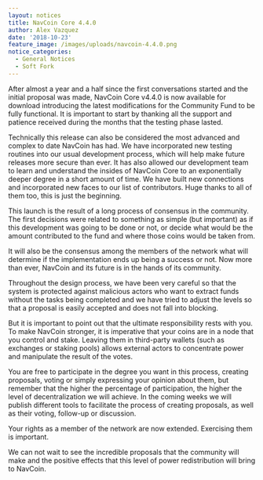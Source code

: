```yaml
---
layout: notices
title: NavCoin Core 4.4.0
author: Alex Vazquez
date: '2018-10-23'
feature_image: /images/uploads/navcoin-4.4.0.png
notice_categories:
  - General Notices
  - Soft Fork
---
```

After almost a year and a half since the first conversations started and the initial proposal was made, NavCoin Core v4.4.0 is now available for download introducing the latest modifications for the Community Fund to be fully functional. It is important to start by thanking all the support and patience received during the months that the testing phase lasted.

<!--more-->

Technically this release can also be considered the most advanced and complex to date NavCoin has had. We have incorporated new testing routines into our usual development process, which will help make future releases more secure than ever. It has also allowed our development team to learn and understand the insides of NavCoin Core to an exponentially deeper degree in a short amount of time. We have built new connections and incorporated new faces to our list of contributors. Huge thanks to all of them too, this is just the beginning.

This launch is the result of a long process of consensus in the community. The first decisions were related to something as simple (but important) as if this development was going to be done or not, or decide what would be the amount contributed to the fund and where those coins would be taken from.

It will also be the consensus among the members of the network what will determine if the implementation ends up being a success or not. Now more than ever, NavCoin and its future is in the hands of its community.

Throughout the design process, we have been very careful so that the system is protected against malicious actors who want to extract funds without the tasks being completed and we have tried to adjust the levels so that a proposal is easily accepted and does not fall into blocking.

But it is important to point out that the ultimate responsibility rests with you. To make NavCoin stronger, it is imperative that your coins are in a node that you control and stake. Leaving them in third-party wallets (such as exchanges or staking pools) allows external actors to concentrate power and manipulate the result of the votes.

You are free to participate in the degree you want in this process, creating proposals, voting or simply expressing your opinion about them, but remember that the higher the percentage of participation, the higher the level of decentralization we will achieve. In the coming weeks we will publish different tools to facilitate the process of creating proposals, as well as their voting, follow-up or discussion.

Your rights as a member of the network are now extended. Exercising them is important.

We can not wait to see the incredible proposals that the community will make and the positive effects that this level of power redistribution will bring to NavCoin.
